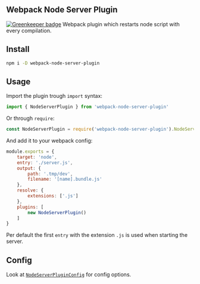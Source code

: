 ## Webpack Node Server Plugin

[![Greenkeeper badge](https://badges.greenkeeper.io/blaugold/webpack-node-server-plugin.svg)](https://greenkeeper.io/)
Webpack plugin which restarts node script with every compilation.

## Install
```bash
npm i -D webpack-node-server-plugin
```

## Usage

Import the plugin trough `import` syntax:

```javascript
import { NodeServerPlugin } from 'webpack-node-server-plugin'
```

Or through `require`:

```javascript
const NodeServerPlugin = require('webpack-node-server-plugin').NodeServerPlugin;
```

And add it to your webpack config:

```javascript
module.exports = {
    target: 'node',
    entry: './server.js',
    output: {
        path: '.tmp/dev',
        filename: '[name].bundle.js'
    },
    resolve: {
        extensions: ['.js']
    },
    plugins: [
        new NodeServerPlugin()
    ]
}
```

Per default the first `entry` with the extension `.js` is used when starting the server.

## Config

Look at [`NodeServerPluginConfig`](src/config.ts) for config options.
